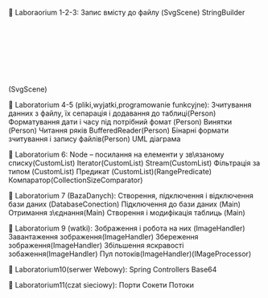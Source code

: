 	Laboraorium 1-2-3:
Запис вмісту до файлу (SvgScene)
StringBuilder (SvgScene)
<SVG> формат ()


	Laboratorium 4-5 (pliki,wyjatki,programowanie funkcyjne):
Зчитування данних з файлу, їх сепарація і додавання до таблиці(Person)
Форматування дати і часу під потрібний фомат (Person)
Винятки (Person)
Читання ряків BufferedReader(Person)
Бінарні формати зчитування і запису файлів(Person)
UML діаграма 


	Laboratorium 6:
<T>
Node – посилання на елементи у зв\язаному списку(CustomList)
Iterator(CustomList)
Stream(CustomList)
Фільтрація за типом (CustomList)
Предикат (CustomList)(RangePredicate)
Компаратор(CollectionSizeComparator)


	Laboratorium 7 (BazaDanych):
Створення, підключення і відключення бази даних (DatabaseConection)
Підключення до бази даних (Main)
Отримання з\єднання(Main)
Створення і модифікація таблиць (Main)


	Laboratorium 9 (watki):
Зображення і робота на них (ImageHandler)
Завантаження зображення(ImageHandler)
Збереження зображення(ImageHandler)
Збільшення яскравості зобаження(ImageHandler)
Пул потоків(ImageHandler)(IMageProcessor)


	Laboratorium10(serwer Webowy):
Spring
Controllers
Base64


	Laboratorium11(czat sieciowy):
Порти
Сокети
Потоки


